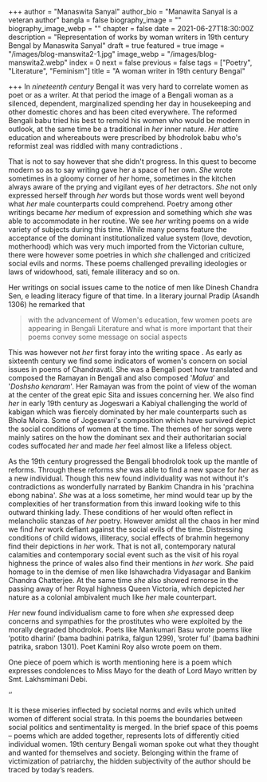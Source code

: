 +++
author = "Manaswita Sanyal"
author_bio = "Manawita Sanyal is a veteran author"
bangla = false
biography_image = ""
biography_image_webp = ""
chapter = false
date = 2021-06-27T18:30:00Z
description = "Representation of works by woman writers in 19th century Bengal by Manaswita Sanyal"
draft = true
featured = true
image = "/images/blog-manswita2-1.jpg"
image_webp = "/images/blog-manswita2.webp"
index = 0
next = false
previous = false
tags = ["Poetry", "Literature", "Feminism"]
title = "A woman writer in 19th century Bengal"

+++
In _nineteenth century_ Bengal it was very hard to correlate women as poet or as a writer. At that period the image of a Bengali woman as a silenced, dependent, marginalized spending her day in housekeeping and other domestic chores and has been cited everywhere. The reformed Bengali babu tried his best to remold his women who would be modern in outlook, at the same time be a traditional in _her_ inner nature. _Her_ attire education and whereabouts were prescribed by bhodrolok babu who's reformist zeal was riddled with many contradictions .

That is not to say however that she didn't progress. In this quest to become modern so as to say writing gave her a space of her own. _She_ wrote sometimes in a gloomy corner of _her_ home, sometimes in the kitchen always aware of the prying and vigilant eyes of _her_ detractors. _She_ not only expressed herself through _her_ words but those words went well beyond what _her_ male counterparts could comprehend. Poetry among other writings became _her_ medium of expression and something which _she_ was able to accommodate in her routine. We see _her_ writing poems on a wide variety of subjects during this time. While many poems feature the acceptance of the dominant institutionalized value system (love, devotion, motherhood) which was very much imported from the Victorian culture, there were however some poetries in which _she_ challenged and criticized social evils and norms. These poems challenged prevailing ideologies or laws of widowhood, sati, female illiteracy and so on.

Her writings on social issues came to the notice of men like Dinesh Chandra Sen, e leading literacy figure of that time. In a literary journal Pradip (Asandh 1306) he remarked that

> with the advancement of Women's education, few women poets are appearing in Bengali Literature and what is more important that their poems convey some message on social aspects

This was however not _her_ first foray into the writing space . As early as sixteenth century we find some indicators of women's concern on social issues in poems of Chandravati. She was a Bengali poet how translated and composed the Ramayan in Bengali and also composed '_Malua_' and '_Doshsho kenaram_'. Her Ramayan was from the point of view of the woman at the center of the great epic Sita and issues concerning her. We also find _her_ in early 19th century as Jogeswari a Kabiyal challenging the world of kabigan which was fiercely dominated by her male counterparts such as Bhola Moira. Some of Jogeswari's composition which have survived depict the social conditions of women at the time. The themes of her songs were mainly satires on the how the dominant sex and their authoritarian social codes suffocated _her_ and made _her_ feel almost like a lifeless object.

As the 19th century progressed the Bengali bhodrolok took up the mantle of reforms. Through these reforms _she_ was able to find a new space for _her_ as a new individual. Though this new found individuality was not without it's contradictions as wonderfully narrated by Bankim Chandra in his 'prachina ebong nabina'. _She_ was at a loss sometime, her mind would tear up by the complexities of her transformation from this inward looking wife to this outward thinking lady. These conditions of her would often reflect in melancholic stanzas of _her_ poetry. However amidst all the chaos in her mind we find _her_ work defiant against the social evils of the time. Distressing conditions of child widows, illiteracy, social effects of brahmin hegemony find their depictions in _her_ work. That is not all, contemporary natural calamities and contemporary social event such as the visit of his royal highness the prince of wales also find their mentions in _her_ work. _She_ paid homage to in the demise of men like  Ishawchadra Vidyasagar and Bankim Chandra Chatterjee. At the same time _she_ also showed remorse in the passing away of her Royal highness Queen Victoria, which depicted _her_ nature as a colonial ambivalent much like _her_ male counterpart.

_Her_ new found individualism came to fore when _she_ expressed deep concerns and sympathies for the prostitutes who were exploited by the morally degraded bhodrolok. Poets like Mankumari Basu wrote poems like ‘potito dharini’ (bama badhini patrika, falgun 1299), ’sroter ful’ (bama badhini patrika, srabon 1301). Poet Kamini Roy also wrote poem on them.

One piece of poem which is worth mentioning here is a poem which expresses condolences to Miss Mayo for the death of Lord Mayo written by Smt. Lakhsmimani Debi.

‘’

It is these miseries inflected by societal norms and evils which united women of different social strata. In this poems the boundaries between social politics and sentimentality is merged. In the brief space of this poems – poems which are added together, represents lots of differently citied individual women. 19th century Bengali woman spoke out what they thought and wanted for themselves and society. Belonging within the frame of victimization of patriarchy, the hidden subjectivity of the author should be traced by today’s readers.